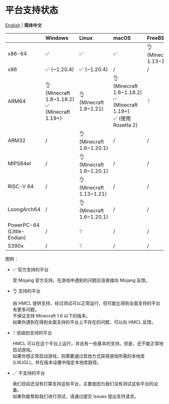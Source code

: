 # 平台支持状态

[English](PLATFORM.md) | **简体中文**

|                            | Windows                                           | Linux                      | macOS                                                                 | FreeBSD                 |
|----------------------------|:--------------------------------------------------|:---------------------------|:-----------------------------------------------------------------------|:------------------------|
| x86-64                     | ✅️                                                | ✅️                         | ✅️                                                                     | 👌(Minecraft 1.13~1.21) |
| x86                        | ✅️ (~1.20.4)                                      | ✅️ (~1.20.4)               | /                                                                      | /                       |
| ARM64                      | 👌 (Minecraft 1.8~1.18.2)<br/>✅ (Minecraft 1.19+) | 👌 (Minecraft 1.8~1.21)    | 👌 (Minecraft 1.6~1.18.2)<br/>✅ (Minecraft 1.19+)<br/>✅ (使用 Rosetta 2) | ❔                       |
| ARM32                      | /️                                                | 👌  (Minecraft 1.6~1.20.1) | /                                                                      | /                       |
| MIPS64el                   | /                                                 | 👌 (Minecraft 1.6~1.20.1)  | /                                                                      | /                       |
| RISC-V 64                  | /                                                 | 👌 (Minecraft 1.13~1.21)   | /                                                                      | /                       |
| LoongArch64                | /                                                 | 👌 (Minecraft 1.6~1.20.1)  | /                                                                      | /                       |
| PowerPC-64 (Little-Endian) | /                                                 | ❔                          | /                                                                      | /                       |
| S390x                      | /                                                 | ❔                          | /                                                                      | /                       |

图例：

* ✅ 官方支持的平台

  受 Mojang 官方支持。在游戏中遇到的问题应该直接向 Mojang 反馈。

* 👌 支持的平台

  由 HMCL 提供支持，经过测试可以正常运行，但可能比得到全面支持的平台有更多问题。  
  不保证支持 Minecraft 1.6 以下的版本。  
  如果你遇到在得到全面支持的平台上不存在的问题，可以向 HMCL 反馈。

* ❔ 低级别支持的平台

  HMCL 可以在这个平台上运行，并且有一些基本的支持。但是，还不能正常地启动游戏。  
  如果你想正常启动游戏，则需要通过其他方式获得游戏所需的本地库 (LWJGL)，并在版本设置中指定本地库路径。

* ／ 不支持的平台

  我们目前还没有打算支持这些平台，主要是因为我们没有测试这些平台的设备。  
  如果你能帮助我们进行测试，请通过提交 Issues 提出支持请求。
